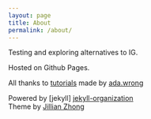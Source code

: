 ```yaml
---
layout: page
title: About
permalink: /about/
---
```


Testing and exploring alternatives to IG. 

Hosted on Github Pages.

All thanks to [tutorials](https://pages.virtualgoodsdealer.com/articles/tutorial) made by [ada.wrong](https://pages.virtualgoodsdealer.com/creatordirectory/adawrong)

Powered by [jekyll] [jekyll-organization]\
Theme by [Jillian Zhong](https://github.com/jirrian/jekyll-theme-image-grid)


[jekyll-organization]: https://github.com/jekyll
